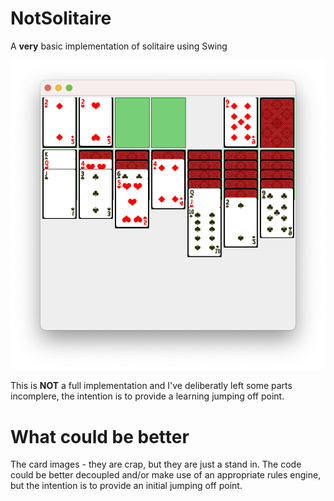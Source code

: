 # NotSolitaire
A **very** basic implementation of solitaire using Swing

<img src="Screenshot.png">

This is **NOT** a full implementation and I've deliberatly left some parts incomplere, the intention is to provide a learning jumping off point.

# What could be better
The card images - they are crap, but they are just a stand in.
The code could be better decoupled and/or make use of an appropriate rules engine, but the intention is to provide an initial jumping off point.
